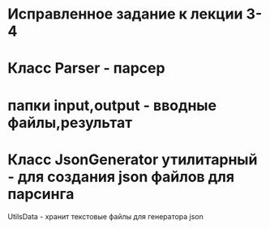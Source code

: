 # Исправленное задание к лекции 3-4
# Класс Parser - парсер
# папки input,output - вводные файлы,результат
# Класс JsonGenerator утилитарный - для создания json файлов для парсинга
UtilsData - хранит текстовые файлы для генератора json

